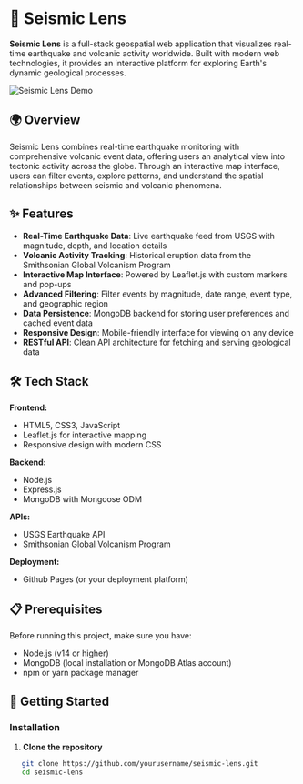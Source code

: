# 🌋 Seismic Lens

**Seismic Lens** is a full-stack geospatial web application that visualizes real-time earthquake and volcanic activity worldwide. Built with modern web technologies, it provides an interactive platform for exploring Earth's dynamic geological processes.

![Seismic Lens Demo](link-to-screenshot.png) <!-- Add  screenshot here -->

## 🌍 Overview

Seismic Lens combines real-time earthquake monitoring with comprehensive volcanic event data, offering users an analytical view into tectonic activity across the globe. Through an interactive map interface, users can filter events, explore patterns, and understand the spatial relationships between seismic and volcanic phenomena.

## ✨ Features

- **Real-Time Earthquake Data**: Live earthquake feed from USGS with magnitude, depth, and location details
- **Volcanic Activity Tracking**: Historical eruption data from the Smithsonian Global Volcanism Program
- **Interactive Map Interface**: Powered by Leaflet.js with custom markers and pop-ups
- **Advanced Filtering**: Filter events by magnitude, date range, event type, and geographic region
- **Data Persistence**: MongoDB backend for storing user preferences and cached event data
- **Responsive Design**: Mobile-friendly interface for viewing on any device
- **RESTful API**: Clean API architecture for fetching and serving geological data

## 🛠️ Tech Stack

**Frontend:**
- HTML5, CSS3, JavaScript
- Leaflet.js for interactive mapping
- Responsive design with modern CSS

**Backend:**
- Node.js
- Express.js
- MongoDB with Mongoose ODM

**APIs:**
- USGS Earthquake API
- Smithsonian Global Volcanism Program

**Deployment:**
- Github Pages (or your deployment platform)

## 📋 Prerequisites

Before running this project, make sure you have:

- Node.js (v14 or higher)
- MongoDB (local installation or MongoDB Atlas account)
- npm or yarn package manager

## 🚀 Getting Started

### Installation

1. **Clone the repository**
```bash
   git clone https://github.com/yourusername/seismic-lens.git
   cd seismic-lens
